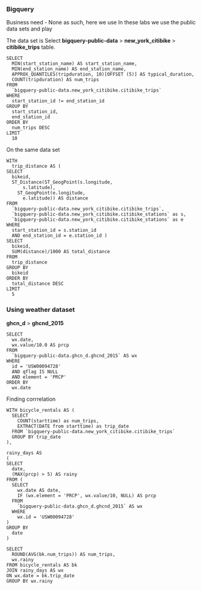 ### Bigquery 
Business need - None as such, here we use 
In these labs we use the public data sets and play 

The data set is 
Select **bigquery-public-data** > **new_york_citibike** > **citibike_trips** table.


```
SELECT
  MIN(start_station_name) AS start_station_name,
  MIN(end_station_name) AS end_station_name,
  APPROX_QUANTILES(tripduration, 10)[OFFSET (5)] AS typical_duration,
  COUNT(tripduration) AS num_trips
FROM
  `bigquery-public-data.new_york_citibike.citibike_trips`
WHERE
  start_station_id != end_station_id
GROUP BY
  start_station_id,
  end_station_id
ORDER BY
  num_trips DESC
LIMIT
  10

```

On the same data set 
```
WITH
  trip_distance AS (
SELECT
  bikeid,
  ST_Distance(ST_GeogPoint(s.longitude,
      s.latitude),
    ST_GeogPoint(e.longitude,
      e.latitude)) AS distance
FROM
  `bigquery-public-data.new_york_citibike.citibike_trips`,
  `bigquery-public-data.new_york_citibike.citibike_stations` as s,
  `bigquery-public-data.new_york_citibike.citibike_stations` as e
WHERE
  start_station_id = s.station_id
  AND end_station_id = e.station_id )
SELECT
  bikeid,
  SUM(distance)/1000 AS total_distance
FROM
  trip_distance
GROUP BY
  bikeid
ORDER BY
  total_distance DESC
LIMIT
  5

```

### Using weather dataset
**ghcn_d** > **ghcnd_2015**

```
SELECT
  wx.date,
  wx.value/10.0 AS prcp
FROM
  `bigquery-public-data.ghcn_d.ghcnd_2015` AS wx
WHERE
  id = 'USW00094728'
  AND qflag IS NULL
  AND element = 'PRCP'
ORDER BY
  wx.date
```

Finding corrrelation
```
WITH bicycle_rentals AS (
  SELECT
    COUNT(starttime) as num_trips,
    EXTRACT(DATE from starttime) as trip_date
  FROM `bigquery-public-data.new_york_citibike.citibike_trips`
  GROUP BY trip_date
),

rainy_days AS
(
SELECT
  date,
  (MAX(prcp) > 5) AS rainy
FROM (
  SELECT
    wx.date AS date,
    IF (wx.element = 'PRCP', wx.value/10, NULL) AS prcp
  FROM
    `bigquery-public-data.ghcn_d.ghcnd_2015` AS wx
  WHERE
    wx.id = 'USW00094728'
)
GROUP BY
  date
)

SELECT
  ROUND(AVG(bk.num_trips)) AS num_trips,
  wx.rainy
FROM bicycle_rentals AS bk
JOIN rainy_days AS wx
ON wx.date = bk.trip_date
GROUP BY wx.rainy

```
<!--stackedit_data:
eyJoaXN0b3J5IjpbLTE0NDkzNzYwNzUsLTUxODg4OTkwMyw3Mz
A5OTgxMTZdfQ==
-->